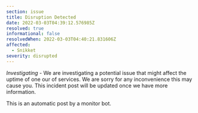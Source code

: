 ```yaml
---
section: issue
title: Disruption Detected
date: 2022-03-03T04:39:12.576985Z
resolved: true
informational: false
resolvedWhen: 2022-03-03T04:40:21.831606Z
affected:
  - Snikket
severity: disrupted
---
```

*Investigating* - We are investigating a potential issue that might affect the uptime of one our of services. We are sorry for any inconvenience this may cause you. This incident post will be updated once we have more information.

This is an automatic post by a monitor bot.
        